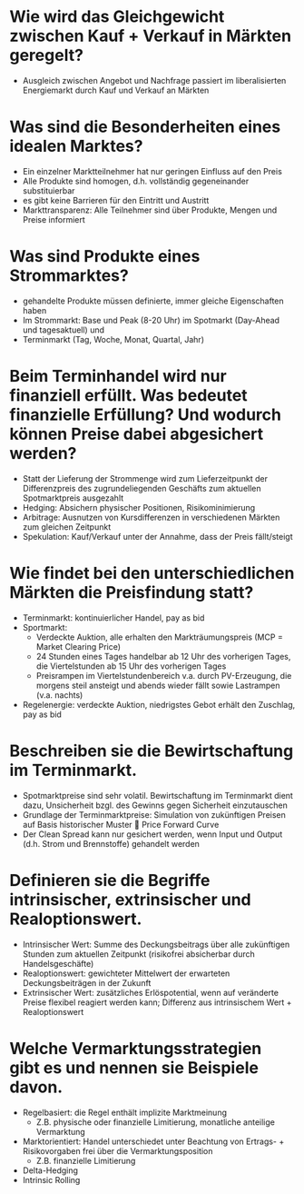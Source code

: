 # Wie wird das Gleichgewicht zwischen Kauf + Verkauf in Märkten geregelt?
- Ausgleich zwischen Angebot und Nachfrage passiert im liberalisierten Energiemarkt durch Kauf und Verkauf an Märkten

# Was sind die Besonderheiten eines idealen Marktes?
- Ein einzelner Marktteilnehmer hat nur geringen Einfluss auf den Preis
- Alle Produkte sind homogen, d.h. vollständig gegeneinander substituierbar
- es gibt keine Barrieren für den Eintritt und Austritt
- Markttransparenz: Alle Teilnehmer sind über Produkte, Mengen und Preise informiert

# Was sind Produkte eines Strommarktes?
- gehandelte Produkte müssen definierte, immer gleiche Eigenschaften haben
- Im Strommarkt: Base und Peak (8-20 Uhr) im Spotmarkt (Day-Ahead und tagesaktuell) und
- Terminmarkt (Tag, Woche, Monat, Quartal, Jahr)

# Beim Terminhandel wird nur finanziell erfüllt. Was bedeutet finanzielle Erfüllung? Und wodurch können Preise dabei abgesichert werden?
- Statt der Lieferung der Strommenge wird zum Lieferzeitpunkt der Differenzpreis des zugrundeliegenden Geschäfts zum aktuellen Spotmarktpreis ausgezahlt
- Hedging: Absichern physischer Positionen, Risikominimierung
- Arbitrage: Ausnutzen von Kursdifferenzen in verschiedenen Märkten zum gleichen Zeitpunkt
- Spekulation: Kauf/Verkauf unter der Annahme, dass der Preis fällt/steigt

# Wie findet bei den unterschiedlichen Märkten die Preisfindung statt?
- Terminmarkt: kontinuierlicher Handel, pay as bid
- Sportmarkt: 
  - Verdeckte Auktion, alle erhalten den Markträumungspreis (MCP = Market Clearing Price)
  - 24 Stunden eines Tages handelbar ab 12 Uhr des vorherigen Tages, die Viertelstunden ab 15 Uhr des vorherigen Tages
  - Preisrampen im Viertelstundenbereich v.a. durch PV-Erzeugung, die morgens steil ansteigt und abends wieder fällt sowie Lastrampen (v.a. nachts)
- Regelenergie: verdeckte Auktion, niedrigstes Gebot erhält den Zuschlag, pay as bid

# Beschreiben sie die Bewirtschaftung im Terminmarkt.
- Spotmarktpreise sind sehr volatil. Bewirtschaftung im Terminmarkt dient dazu, Unsicherheit bzgl. des Gewinns gegen Sicherheit einzutauschen
- Grundlage der Terminmarktpreise: Simulation von zukünftigen Preisen auf Basis historischer Muster  Price Forward Curve
- Der Clean Spread kann nur gesichert werden, wenn Input und Output (d.h. Strom und Brennstoffe) gehandelt werden

# Definieren sie die Begriffe intrinsischer, extrinsischer und Realoptionswert.
- Intrinsischer Wert: Summe des Deckungsbeitrags über alle zukünftigen Stunden zum aktuellen Zeitpunkt (risikofrei absicherbar durch Handelsgeschäfte)
- Realoptionswert: gewichteter Mittelwert der erwarteten Deckungsbeiträgen in der Zukunft
- Extrinsischer Wert: zusätzliches Erlöspotential, wenn auf veränderte Preise flexibel reagiert werden kann; Differenz aus intrinsischem Wert + Realoptionswert

# Welche Vermarktungsstrategien gibt es und nennen sie Beispiele davon.
- Regelbasiert: die Regel enthält implizite Marktmeinung
  - Z.B. physische oder finanzielle Limitierung, monatliche anteilige Vermarktung
- Marktorientiert: Handel unterschiedet unter Beachtung von Ertrags- + Risikovorgaben frei über die Vermarktungsposition
  - Z.B. finanzielle Limitierung
- Delta-Hedging
- Intrinsic Rolling
